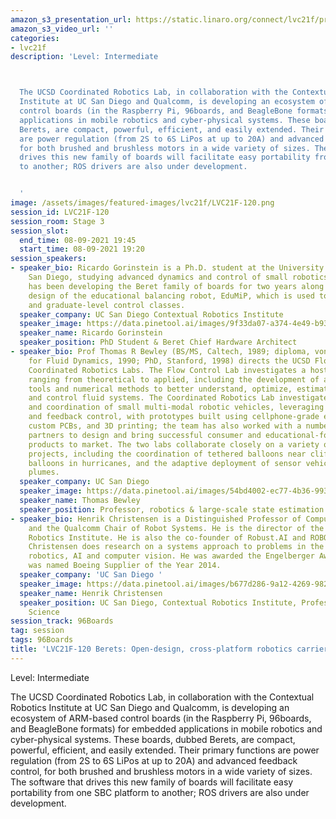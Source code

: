 ```yaml
---
amazon_s3_presentation_url: https://static.linaro.org/connect/lvc21f/presentations/LVC21F-120.pdf
amazon_s3_video_url: ''
categories:
- lvc21f
description: 'Level: Intermediate 



  The UCSD Coordinated Robotics Lab, in collaboration with the Contextual Robotics
  Institute at UC San Diego and Qualcomm, is developing an ecosystem of ARM-based
  control boards (in the Raspberry Pi, 96boards, and BeagleBone formats) for embedded
  applications in mobile robotics and cyber-physical systems. These boards, dubbed
  Berets, are compact, powerful, efficient, and easily extended. Their primary functions
  are power regulation (from 2S to 6S LiPos at up to 20A) and advanced feedback control,
  for both brushed and brushless motors in a wide variety of sizes. The software that
  drives this new family of boards will facilitate easy portability from one SBC platform
  to another; ROS drivers are also under development.


  '
image: /assets/images/featured-images/lvc21f/LVC21F-120.png
session_id: LVC21F-120
session_room: Stage 3
session_slot:
  end_time: 08-09-2021 19:45
  start_time: 08-09-2021 19:20
session_speakers:
- speaker_bio: Ricardo Gorinstein is a Ph.D. student at the University of California
    San Diego, studying advanced dynamics and control of small robotics systems. He
    has been developing the Beret family of boards for two years along with a new
    design of the educational balancing robot, EduMiP, which is used to teach senior-
    and graduate-level control classes.
  speaker_company: UC San Diego Contextual Robotics Institute
  speaker_image: https://data.pinetool.ai/images/9f33da07-a374-4e49-b931-84921f06fa8f.jpeg
  speaker_name: Ricardo Gorinstein
  speaker_position: PhD Student & Beret Chief Hardware Architect
- speaker_bio: Prof Thomas R Bewley (BS/MS, Caltech, 1989; diploma, von Karman Institute
    for Fluid Dynamics, 1990; PhD, Stanford, 1998) directs the UCSD Flow Control and
    Coordinated Robotics Labs. The Flow Control Lab investigates a host of questions
    ranging from theoretical to applied, including the development of advanced analysis
    tools and numerical methods to better understand, optimize, estimate, forecast,
    and control fluid systems. The Coordinated Robotics Lab investigates the mobility
    and coordination of small multi-modal robotic vehicles, leveraging dynamic models
    and feedback control, with prototypes built using cellphone-grade electronics,
    custom PCBs, and 3D printing; the team has also worked with a number of commercial
    partners to design and bring successful consumer and educational-focused robotics
    products to market. The two labs collaborate closely on a variety of interdisciplinary
    projects, including the coordination of tethered balloons near cliffs, untethered
    balloons in hurricanes, and the adaptive deployment of sensor vehicles in environmental
    plumes.
  speaker_company: UC San Diego
  speaker_image: https://data.pinetool.ai/images/54bd4002-ec77-4b36-9932-bef3a0920295.jpeg
  speaker_name: Thomas Bewley
  speaker_position: Professor, robotics & large-scale state estimation
- speaker_bio: Henrik Christensen is a Distinguished Professor of Computer Science
    and the Qualcomm Chair of Robot Systems. He is the director of the Contextual
    Robotics Institute. He is also the co-founder of Robust.AI and ROBO-Global. Dr.
    Christensen does research on a systems approach to problems in the domains of
    robotics, AI and computer vision. He was awarded the Engelberger Award 2014 and
    was named Boeing Supplier of the Year 2014.
  speaker_company: 'UC San Diego '
  speaker_image: https://data.pinetool.ai/images/b677d286-9a12-4269-9829-64a71771dfe2.jpeg
  speaker_name: Henrik Christensen
  speaker_position: UC San Diego, Contextual Robotics Institute, Professor of Computer
    Science
session_track: 96Boards
tag: session
tags: 96Boards
title: 'LVC21F-120 Berets: Open-design, cross-platform robotics carrier boards'
---
```


Level: Intermediate 


The UCSD Coordinated Robotics Lab, in collaboration with the Contextual Robotics Institute at UC San Diego and Qualcomm, is developing an ecosystem of ARM-based control boards (in the Raspberry Pi, 96boards, and BeagleBone formats) for embedded applications in mobile robotics and cyber-physical systems. These boards, dubbed Berets, are compact, powerful, efficient, and easily extended. Their primary functions are power regulation (from 2S to 6S LiPos at up to 20A) and advanced feedback control, for both brushed and brushless motors in a wide variety of sizes. The software that drives this new family of boards will facilitate easy portability from one SBC platform to another; ROS drivers are also under development.